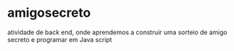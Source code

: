 # amigosecreto
atividade de back end, onde aprendemos a construir uma sorteio de amigo secreto e programar em Java script

